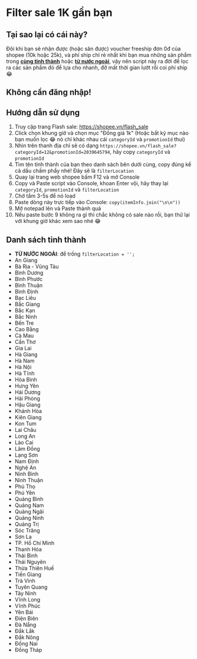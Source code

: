 # Filter sale 1K gần bạn

## Tại sao lại có cái này?

Đôi khi bạn sẽ nhận được (hoặc săn được) voucher freeship đơn 0đ của shopee (10k hoặc 25k), và phí ship chỉ rẻ nhất khi bạn mua những sản phẩm trong <ins>**cùng tỉnh thành**</ins> hoặc <ins>**từ nước ngoài**</ins>, vậy nên script này ra đời để lọc ra các sản phẩm đó để lựa cho nhanh, đỡ mất thời gian lướt rồi coi phí ship 😂

## Không cần đăng nhập!

## Hướng dẫn sử dụng

1. Truy cập trang Flash sale: https://shopee.vn/flash_sale
2. Click chọn khung giờ và chọn mục "Đồng giá 1k" (Hoặc bất kỳ mục nào bạn muốn lọc 😂 nó chỉ khác nhau cái `categoryId` và `promotionId` thui)
3. Nhìn trên thanh địa chỉ sẽ có dạng `https://shopee.vn/flash_sale?categoryId=12&promotionId=2039645794`, hãy copy `categoryId` và `promotionId`
4. Tìm tên tỉnh thành của bạn theo danh sách bên dưới cùng, copy đúng kể cả dấu chấm phẩy nhé! Đây sẽ là `filterLocation`
5. Quay lại trang web shopee bấm F12 và mở Console
6. Copy và Paste script vào Console, khoan Enter vội, hãy thay lại `categoryId`, `promotionId` và `filterLocation`
7. Chờ tầm 3-5s để nó load
8. Paste dòng này trực tiếp vào Console: `copy(itemInfo.join("\n\n"))`
9. Mở notepad lên và Paste thành quả
10. Nếu paste bước 9 không ra gì thì chắc không có sale nào rồi, bạn thử lại với khung giờ khác xem sao nhé 😂

## Danh sách tỉnh thành

- **TỪ NƯỚC NGOÀI**: để trống `filterLocation = '';`
- An Giang
- Bà Rịa - Vũng Tàu
- Bình Dương
- Bình Phước
- Bình Thuận
- Bình Định
- Bạc Liêu
- Bắc Giang
- Bắc Kạn
- Bắc Ninh
- Bến Tre
- Cao Bằng
- Cà Mau
- Cần Thơ
- Gia Lai
- Hà Giang
- Hà Nam
- Hà Nội
- Hà Tĩnh
- Hòa Bình
- Hưng Yên
- Hải Dương
- Hải Phòng
- Hậu Giang
- Khánh Hòa
- Kiên Giang
- Kon Tum
- Lai Châu
- Long An
- Lào Cai
- Lâm Đồng
- Lạng Sơn
- Nam Định
- Nghệ An
- Ninh Bình
- Ninh Thuận
- Phú Thọ
- Phú Yên
- Quảng Bình
- Quảng Nam
- Quảng Ngãi
- Quảng Ninh
- Quảng Trị
- Sóc Trăng
- Sơn La
- TP. Hồ Chí Minh
- Thanh Hóa
- Thái Bình
- Thái Nguyên
- Thừa Thiên Huế
- Tiền Giang
- Trà Vinh
- Tuyên Quang
- Tây Ninh
- Vĩnh Long
- Vĩnh Phúc
- Yên Bái
- Điện Biên
- Đà Nẵng
- Đắk Lắk
- Đắk Nông
- Đồng Nai
- Đồng Tháp
